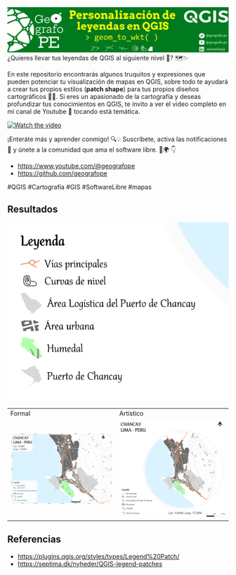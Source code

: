 <img src='resources/banner_title.png'>
¿Quieres llevar tus leyendas de QGIS al siguiente nivel 👀? 🗺️✨ 

En este repositorio encontrarás algunos truquitos y expresiones que pueden potenciar tu visualización de mapas en QGIS, sobre todo te ayudará a crear tus propios estilos (**patch shape**)  para tus propios diseños cartográficos 🎨🌐.
Si eres un apasionado de la cartografía y deseas profundizar tus conocimientos en QGIS, te invito a ver el video completo en mi canal de Youtube 🎥 tocando está temática.

[![Watch the video](https://img.youtube.com/vi/EhXemfXrl5c/0.jpg)](https://youtu.be/EhXemfXrl5c?si=dmcz4UaboN2B1KGU)


¡Enteráte más y aprender conmigo! 🔍💡 Suscríbete, activa las notificaciones 🔔 y únete a la comunidad que ama el software libre. 🌟🌍 👇
- https://www.youtube.com/@geografope
- https://github.com/geografope

#QGIS #Cartografía #GIS #SoftwareLibre #mapas

## Resultados
![img](./resources/leyenda.png)
<br>
<table>
 <tr>
   <td>Formal</td>
   <td>Artístico</td>
 </tr>
 <tr>
   <td><img src='./resources/mapa.png'></td>
   <td><img src='./resources/artistico.png'></td>
 </tr>
</table>


## Referencias
- https://plugins.qgis.org/styles/types/Legend%20Patch/
- https://septima.dk/nyheder/QGIS-legend-patches
